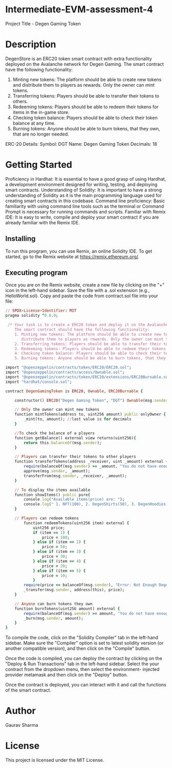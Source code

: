 # Intermediate-EVM-assessment-4
Project Title - Degen Gaming Token

# Description
DegenStore is an ERC20 token smart contract with extra functionality deployed on the Avalanche network for Degen Gaming. The smart contract have the following functionality:

1. Minting new tokens: The platform should be able to create new tokens and distribute them to players as rewards. Only the owner can mint tokens.
2. Transferring tokens: Players should be able to transfer their tokens to others.
3. Redeeming tokens: Players should be able to redeem their tokens for items in the in-game store.
4. Checking token balance: Players should be able to check their token balance at any time.
5.  Burning tokens: Anyone should be able to burn tokens, that they own, that are no longer needed.

ERC-20 Details:
Symbol: DGT
Name: Degen Gaming Token
Decimals: 18

# Getting Started
Proficiency in Hardhat: It is essential to have a good grasp of using Hardhat, a development environment designed for writing, testing, and deploying smart contracts.
Understanding of Solidity: It is important to have a strong understanding of Solidity as it is the main programming language used for creating smart contracts in this codebase.
Command line proficiency: Basic familiarity with using command line tools such as the terminal or Command Prompt is necessary for running commands and scripts.
Familiar with Remix IDE: It is easy to write, compile and deploy your smart contract if you are already familiar with the Remix IDE.

## Installing
To run this program, you can use Remix, an online Solidity IDE. To get started, go to the Remix website at https://remix.ethereum.org/.

## Executing program
Once you are on the Remix website, create a new file by clicking on the "+" icon in the left-hand sidebar. Save the file with a .sol extension (e.g., HelloWorld.sol). Copy and paste the code from contract.sol file into your file:
``` ruby
// SPDX-License-Identifier: MIT
pragma solidity ^0.8.0;

 /* Your task is to create a ERC20 token and deploy it on the Avalanche network for Degen Gaming.
    The smart contract should have the following functionality:
    1. Minting new tokens: The platform should be able to create new tokens and 
       distribute them to players as rewards. Only the owner can mint tokens.
    2. Transferring tokens: Players should be able to transfer their tokens to others.
    3. Redeeming tokens: Players should be able to redeem their tokens for items in the in-game store.
    4. Checking token balance: Players should be able to check their token balance at any time.
    5. Burning tokens: Anyone should be able to burn tokens, that they own, that are no longer needed.  */

import "@openzeppelin/contracts/token/ERC20/ERC20.sol";
import "@openzeppelin/contracts/access/Ownable.sol";
import "@openzeppelin/contracts/token/ERC20/extensions/ERC20Burnable.sol";
import "hardhat/console.sol";

contract DegenGamingToken is ERC20, Ownable, ERC20Burnable {

    constructor() ERC20("Degen Gaming Token", "DGT") Ownable(msg.sender) {}

    // Only the owner can mint new tokens
    function mintTokens(address to, uint256 amount) public onlyOwner {
        _mint(to, amount); //last value is for decimals
    }

    //To check the balance of a players
    function getBalance() external view returns(uint256){
        return this.balanceOf(msg.sender);
    }

    // Players can transfer their tokens to other players
    function transferTokens(address _receiver, uint _amount) external {
        require(balanceOf(msg.sender) >= _amount, "You do not have enough Degen Tokens");
        approve(msg.sender, _amount);
        transferFrom(msg.sender, _receiver, _amount);
    }

    // To display the items available
    function showItems() public pure{
        console.log("Available items(price) are: ");
        console.log(" 1. NFT(100), 2. DegenShirts(50), 3. DegenHoodies(30), 4. DegenMasks(20), 5. DegenCaps(10)");
    }

    // Players can redeem tokens
        function redeemTokens(uint256 item) external {
            uint256 price;
            if (item == 1) {
                price = 100;
            } else if (item == 2) {
                price = 50;
            } else if (item == 3) {
                price = 30;
            } else if (item == 4) {
                price = 20;
            } else if (item == 5) {
                price = 10;
            }
        require(price <= balanceOf(msg.sender), "Error: Not Enough Degen Token");
        _transfer(msg.sender, address(this), price);
    }

    // Anyone can burn tokens they own
    function burnTokens(uint256 amount) external {
        require(balanceOf(msg.sender) >= amount, "You do not have enough Degen Tokens");
        _burn(msg.sender, amount);
    } 
}
```
To compile the code, click on the "Solidity Compiler" tab in the left-hand sidebar. Make sure the "Compiler" option is set to latest solidity version (or another compatible version), and then click on the "Compile" button.

Once the code is compiled, you can deploy the contract by clicking on the "Deploy & Run Transactions" tab in the left-hand sidebar. Select the your contract from the dropdown menu, then select the environment- injected provider metamask and then click on the "Deploy" button.

Once the contract is deployed, you can interact with it and call the functions of the smart contract.

# Author
Gaurav Sharma

# License
This project is licensed under the MIT License.

